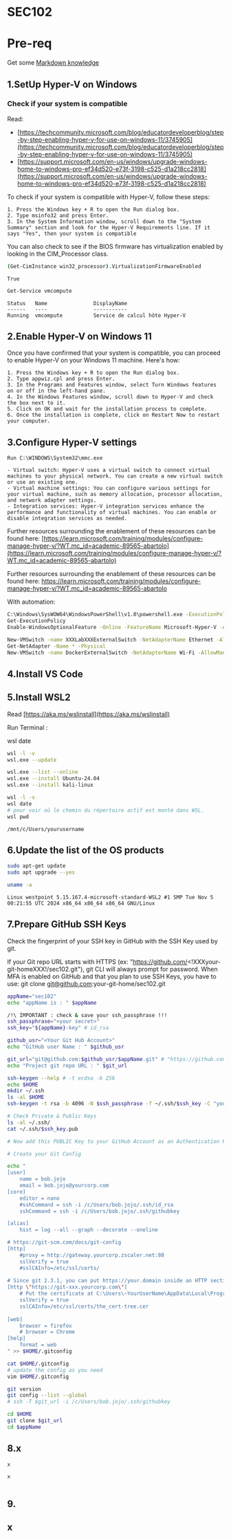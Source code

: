 # SEC102

# Pre-req

Get some [Markdown knowledge](https://learn.microsoft.com/en-us/contribute/content/markdown-reference)

## 1.SetUp Hyper-V on Windows

### Check if your system is compatible

Read:
  - [https://techcommunity.microsoft.com/blog/educatordeveloperblog/step-by-step-enabling-hyper-v-for-use-on-windows-11/3745905](https://techcommunity.microsoft.com/blog/educatordeveloperblog/step-by-step-enabling-hyper-v-for-use-on-windows-11/3745905)
  - [https://support.microsoft.com/en-us/windows/upgrade-windows-home-to-windows-pro-ef34d520-e73f-3198-c525-d1a218cc2818](https://support.microsoft.com/en-us/windows/upgrade-windows-home-to-windows-pro-ef34d520-e73f-3198-c525-d1a218cc2818)
    
To check if your system is compatible with Hyper-V, follow these steps:

    1. Press the Windows key + R to open the Run dialog box.
    2. Type msinfo32 and press Enter.
    3. In the System Information window, scroll down to the "System Summary" section and look for the Hyper-V Requirements line. If it says "Yes", then your system is compatible


You can also check to see if the BIOS firmware has virtualization enabled by looking in the CIM_Processor class.

```bash
(Get-CimInstance win32_processor).VirtualizationFirmwareEnabled
```
```console
True
```

```bash
Get-Service vmcompute
```
```console
Status   Name               DisplayName
------   ----               -----------
Running  vmcompute          Service de calcul hôte Hyper-V
```


## 2.Enable Hyper-V on Windows 11

Once you have confirmed that your system is compatible, you can proceed to enable Hyper-V on your Windows 11 machine. Here's how:

    1. Press the Windows key + R to open the Run dialog box.
    2. Type appwiz.cpl and press Enter.
    3. In the Programs and Features window, select Turn Windows features on or off in the left-hand pane.
    4. In the Windows Features window, scroll down to Hyper-V and check the box next to it.
	5. Click on OK and wait for the installation process to complete.
	6. Once the installation is complete, click on Restart Now to restart your computer.

## 3.Configure Hyper-V settings

	Run C:\WINDOWS\System32\mmc.exe
	
    - Virtual switch: Hyper-V uses a virtual switch to connect virtual machines to your physical network. You can create a new virtual switch or use an existing one.
    - Virtual machine settings: You can configure various settings for your virtual machine, such as memory allocation, processor allocation, and network adapter settings.
    - Integration services: Hyper-V integration services enhance the performance and functionality of virtual machines. You can enable or disable integration services as needed.
     
Further resources surrounding the enablement of these resources can be found here: [https://learn.microsoft.com/training/modules/configure-manage-hyper-v/?WT.mc_id=academic-89565-abartolo](https://learn.microsoft.com/training/modules/configure-manage-hyper-v/?WT.mc_id=academic-89565-abartolo)

Further resources surrounding the enablement of these resources can be found here: https://learn.microsoft.com/training/modules/configure-manage-hyper-v/?WT.mc_id=academic-89565-abartolo

With automation:

```bash
C:\Windows\SysWOW64\WindowsPowerShell\v1.0\powershell.exe -ExecutionPolicy Bypass -NoExit 
Get-ExecutionPolicy
Enable-WindowsOptionalFeature -Online -FeatureName Microsoft-Hyper-V -All

New-VMSwitch -name XXXLabXXXExternalSwitch -NetAdapterName Ethernet -AllowManagementOS $true
Get-NetAdapter -Name * -Physical
New-VMSwitch -name DockerExternalSwitch -NetAdapterName Wi-Fi -AllowManagementOS $true
```


## 4.Install VS Code 

## 5.Install WSL2

Read [https://aka.ms/wslinstall](https://aka.ms/wslinstall)

Run Terminal :


wsl date

```bash
wsl -l -v
wsl.exe --update

wsl.exe --list --online
wsl.exe --install Ubuntu-24.04
wsl.exe --install kali-linux

wsl -l -v
wsl date
# pour voir où le chemin du répertoire actif est monté dans WSL.
wsl pwd
```

```console
/mnt/c/Users/yourusername
```

## 6.Update the list of the OS products

```bash
sudo apt-get update
sudo apt upgrade --yes

uname -a 
```

```console
Linux westpoint 5.15.167.4-microsoft-standard-WSL2 #1 SMP Tue Nov 5 00:21:55 UTC 2024 x86_64 x86_64 x86_64 GNU/Linux
```

## 7.Prepare GitHub SSH Keys

Check the fingerprint of your SSH key in GitHub with the SSH Key used by git.

If your Git repo URL starts with HTTPS (ex: "https://github.com/<!XXXyour-git-homeXXX!/sec102.git"), git CLI will always prompt for password. 
When MFA is enabled on GitHub and that you plan to use SSH Keys, you have to use: git clone git@github.com:your-git-home/sec102.git

```bash
appName="sec102" 
echo "appName is : " $appName

/!\ IMPORTANT : check & save your ssh_passphrase !!!
ssh_passphrase="<your secret>"
ssh_key="${appName}-key" # id_rsa

github_usr="<Your Git Hub Account>"
echo "GitHub user Name : " $github_usr 

git_url="git@github.com:$github_usr/$appName.git" # "https://github.com/$github_usr/xxx.git"
echo "Project git repo URL : " $git_url 

ssh-keygen --help # -t ecdsa -b 256
echo $HOME
mkdir ~/.ssh
ls -al $HOME
ssh-keygen -t rsa -b 4096 -N $ssh_passphrase -f ~/.ssh/$ssh_key -C "youremail@groland.grd"

# Check Private & Public Keys
ls -al ~/.ssh/
cat ~/.ssh/$ssh_key.pub

# Now add this PUBLIC Key to your GitHub Account as an Authentication Key: https://github.com/settings/ssh/new

# Create your Git Config

echo "
[user]
	name = bob.jojo
	email = bob.jojo@yourcorp.com
[core]
	editor = nano
	#sshCommand = ssh -i /c/Users/bob.jojo/.ssh/id_rsa
	sshCommand = ssh -i /c/Users/bob.jojo/.ssh/githubkey

[alias]
	hist = log --all --graph --decorate --oneline

# https://git-scm.com/docs/git-config
[http]
	#proxy = http://gateway.yourcorp.zscaler.net:80
	sslVerify = true
	#sslCAInfo=/etc/ssl/certs/
	
# Since git 2.3.1, you can put https://your.domain inside an HTTP section to indicate the following certificate is only for this domain.
[http \"https://git-xxx.yourcorp.com\"]
	# Put the certificate at C:\Users\~YourUserName\AppData\Local\Programs\Git\mingw64\ssl\certs
	sslVerify = true
	sslCAInfo=/etc/ssl/certs/the_cert-tree.cer
	
[web]
	browser = firefox
	# browser = Chrome
[help]
	format = web
" >> $HOME/.gitconfig

cat $HOME/.gitconfig
# update the config as you need
vim $HOME/.gitconfig

git version
git config --list --global
# ssh -T $git_url -i /c/Users/bob.jojo/.ssh/githubkey

cd $HOME
git clone $git_url
cd $appName
```

## 8.x

```bash
x


```

```console
x


```

## 9.

## x
